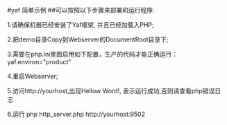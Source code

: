 #yaf 简单示例
##可以按照以下步骤来部署和运行程序:

1.请确保机器已经安装了Yaf框架, 并且已经加载入PHP;

2.把demo目录Copy到Webserver的DocumentRoot目录下;

3.需要在php.ini里面启用如下配置，生产的代码才能正确运行：
        yaf.environ="product"

4.重启Webserver;

5.访问http://yourhost,出现Hellow Word!, 表示运行成功,否则请查看php错误日志

6.运行 php http_server.php http://yourhost:9502

